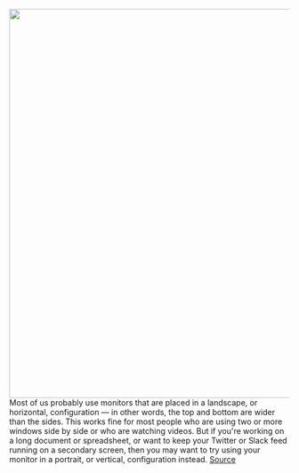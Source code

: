<img src='https://cdn.vox-cdn.com/thumbor/RwhIKl4P8dIL7OLywD8zwA6J58c=/0x0:2040x1360/1200x800/filters:focal(857x517:1183x843)/cdn.vox-cdn.com/uploads/chorus_image/image/70740678/khatton_220804_5137_0001.0.jpg' width='700px' /><br/>
Most of us probably use monitors that are placed in a landscape, or horizontal, configuration — in other words, the top and bottom are wider than the sides. This works fine for most people who are using two or more windows side by side or who are watching videos. But if you're working on a long document or spreadsheet, or want to keep your Twitter or Slack feed running on a secondary screen, then you may want to try using your monitor in a portrait, or vertical, configuration instead.
<a href='https://www.theverge.com/23013469/monitor-display-flip-portrait-landscape-mode-how-to'> Source <a/>